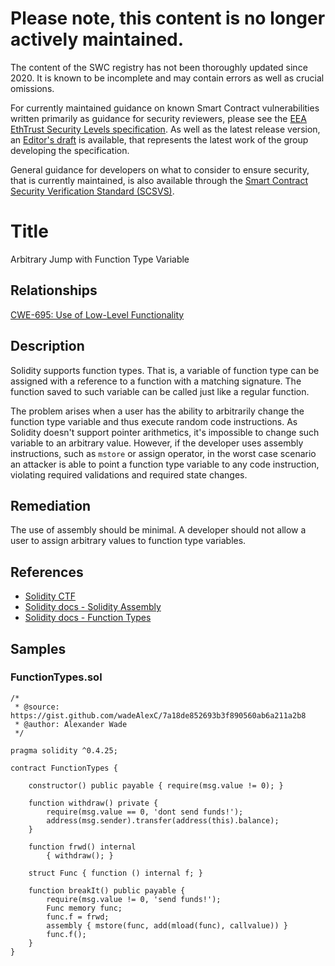 # Please note, this content is no longer actively maintained.

The content of the SWC registry has not been thoroughly updated since 2020. It is known to be incomplete and may contain errors as well as crucial omissions.

For currently maintained guidance on known Smart Contract vulnerabilities written primarily as guidance for security reviewers, please see the
[EEA EthTrust Security Levels specification](https://entethalliance.org/specs/ethtrust-sl). As well as the latest release version, an
[Editor's draft](https://entethalliance.github.io/eta-registry/security-levels-spec.html) is available,
that represents the latest work of the group developing the specification.

General guidance for developers on what to consider to ensure security, that is currently maintained, is also available through the
[Smart Contract Security Verification Standard (SCSVS)](https://github.com/ComposableSecurity/SCSVS).

# Title

Arbitrary Jump with Function Type Variable

## Relationships

[CWE-695: Use of Low-Level Functionality](https://cwe.mitre.org/data/definitions/695.html)

## Description

Solidity supports function types. That is, a variable of function type can be assigned with a reference to a function with a matching signature. The function saved to such variable can be called just like a regular function.

The problem arises when a user has the ability to arbitrarily change the function type variable and thus execute random code instructions. As Solidity doesn't support pointer arithmetics, it's impossible to change such variable to an arbitrary value. However, if the developer uses assembly instructions, such as `mstore` or assign operator, in the worst case scenario an attacker is able to point a function type variable to any code instruction, violating required validations and required state changes.

## Remediation

The use of assembly should be minimal. A developer should not allow a user to assign arbitrary values to function type variables.

## References

- [Solidity CTF](https://medium.com/authio/solidity-ctf-part-2-safe-execution-ad6ded20e042)
- [Solidity docs - Solidity Assembly](https://solidity.readthedocs.io/en/v0.4.25/assembly.html)
- [Solidity docs - Function Types](https://solidity.readthedocs.io/en/v0.4.25/types.html#function-types)

## Samples

### FunctionTypes.sol

```solidity
/*
 * @source: https://gist.github.com/wadeAlexC/7a18de852693b3f890560ab6a211a2b8
 * @author: Alexander Wade
 */

pragma solidity ^0.4.25;

contract FunctionTypes {

    constructor() public payable { require(msg.value != 0); }

    function withdraw() private {
        require(msg.value == 0, 'dont send funds!');
        address(msg.sender).transfer(address(this).balance);
    }

    function frwd() internal
        { withdraw(); }

    struct Func { function () internal f; }

    function breakIt() public payable {
        require(msg.value != 0, 'send funds!');
        Func memory func;
        func.f = frwd;
        assembly { mstore(func, add(mload(func), callvalue)) }
        func.f();
    }
}

```
